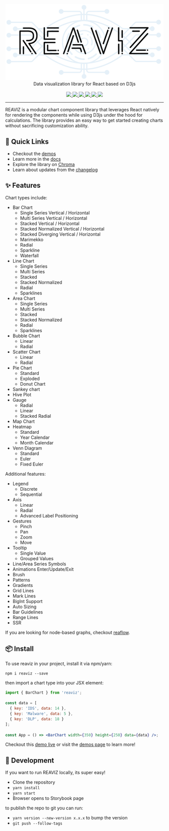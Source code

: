 <p align="center">
  <img width="650" src="docs/assets/logo.png">
  <br />
  Data visualization library for React based on D3js
  <br /><br />
  <a href="https://github.com/reaviz/reaviz/workflows/build/">
    <img src="https://github.com/reaviz/reaviz/workflows/build/badge.svg?branch=master" />
  </a>
  <a href="https://npm.im/reaviz">
    <img src="https://img.shields.io/npm/v/reaviz.svg" />
  </a>
  <a href="https://npm.im/reaviz">
    <img src="https://badgen.net/npm/dw/reaviz" />
  </a>
  <a href="https://github.com/reaviz/reaviz/blob/master/LICENSE">
    <img src="https://badgen.now.sh/badge/license/apache2" />
  </a>
  <a href="https://bundlephobia.com/result?p=reaviz">
    <img src="https://badgen.net/bundlephobia/minzip/reaviz">
  </a>
  <a href="https://discord.gg/tt8wGExq35">
    <img src="https://img.shields.io/discord/773948315037073409?label=discord">
  </a>
</p>

---

REAVIZ is a modular chart component library that leverages
React natively for rendering the components while using D3js under the
hood for calculations. The library provides an easy way to get started
creating charts without sacrificing customization ability.

## 🚀 Quick Links

- Checkout the [demos](https://reaviz.io)
- Learn more in the [docs](https://reaviz.io?path=/docs/docs-intro--page)
- Explore the library on [Chroma](https://www.chromatic.com/library?appId=5eb04da4d1d2d10022dc9c73)
- Learn about updates from the [changelog](CHANGELOG.md)

## ✨ Features

Chart types include:

- Bar Chart
  - Single Series Vertical / Horizontal
  - Multi Series Vertical / Horizontal
  - Stacked Vertical / Horizontal
  - Stacked Normalized Vertical / Horizontal
  - Stacked Diverging Vertical / Horizontal
  - Marimekko
  - Radial
  - Sparkline
  - Waterfall
- Line Chart
  - Single Series
  - Multi Series
  - Stacked
  - Stacked Normalized
  - Radial
  - Sparklines
- Area Chart
  - Single Series
  - Multi Series
  - Stacked
  - Stacked Normalized
  - Radial
  - Sparklines
- Bubble Chart
  - Linear
  - Radial
- Scatter Chart
  - Linear
  - Radial
- Pie Chart
  - Standard
  - Exploded
  - Donut Chart
- Sankey chart
- Hive Plot
- Gauge
  - Radial
  - Linear
  - Stacked Radial
- Map Chart
- Heatmap
  - Standard
  - Year Calendar
  - Month Calendar
- Venn Diagram
  - Standard
  - Euler
  - Fixed Euler

Additional features:

- Legend
  - Discrete
  - Sequential
- Axis
  - Linear
  - Radial
  - Advanced Label Positioning
- Gestures
  - Pinch
  - Pan
  - Zoom
  - Move
- Tooltip
  - Single Value
  - Grouped Values
- Line/Area Series Symbols
- Animations Enter/Update/Exit
- Brush
- Patterns
- Gradients
- Grid Lines
- Mark Lines
- BigInt Support
- Auto Sizing
- Bar Guidelines
- Range Lines
- SSR

If you are looking for node-based graphs, checkout [reaflow](https://reaflow.dev).

## 📦 Install

To use reaviz in your project, install it via npm/yarn:

```
npm i reaviz --save
```

then import a chart type into your JSX element:

```jsx
import { BarChart } from 'reaviz';

const data = [
  { key: 'IDS', data: 14 },
  { key: 'Malware', data: 5 },
  { key: 'DLP', data: 18 }
];

const App = () => <BarChart width={350} height={250} data={data} />;
```

Checkout this [demo live](https://codesandbox.io/embed/m7rl2z1989) or
visit the [demos page](https://reaviz.github.io/reaviz/) to learn more!

## 🔭 Development

If you want to run REAVIZ locally, its super easy!

- Clone the repository
- `yarn install`
- `yarn start`
- Browser opens to Storybook page

to publish the repo to git you can run:

- `yarn version --new-version x.x.x` to bump the version
- `git push --follow-tags`
